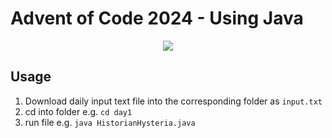 # Advent of Code 2024 - Using Java

<p align="center">
  <img src="https://upload.wikimedia.org/wikipedia/commons/thumb/5/5d/Duke_%28Java_mascot%29_waving.svg/266px-Duke_%28Java_mascot%29_waving.svg.png" />
</p>

## Usage

1. Download daily input text file into the corresponding folder as `input.txt`
2. cd into folder e.g. `cd day1`
3. run file e.g. `java HistorianHysteria.java` 